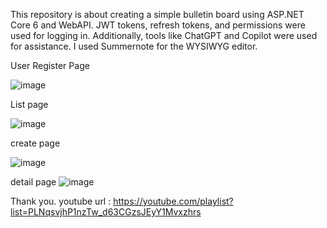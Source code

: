 This repository is about creating a simple bulletin board using ASP.NET Core 6 and WebAPI. JWT tokens, refresh tokens, and permissions were used for logging in. Additionally, tools like ChatGPT and Copilot were used for assistance.
I used Summernote for the WYSIWYG editor.


User Register Page 

![image](https://github.com/tigersarang/aspnetmvc_api/assets/5335567/9d97e45a-4e8a-4c07-970c-b2bf72ed582e)

List page

![image](https://github.com/tigersarang/aspnetmvc_api/assets/5335567/f411daa6-a9dd-43a8-839f-d43602fad06d)


create page

![image](https://github.com/tigersarang/aspnetmvc_api/assets/5335567/09a0dab6-c999-4118-b8e3-d98742ac5beb)


detail page
![image](https://github.com/tigersarang/aspnetmvc_api/assets/5335567/d441d5f4-0951-406c-92f5-65890fdb3df5)



Thank you.
youtube url : https://youtube.com/playlist?list=PLNqsvjhP1nzTw_d63CGzsJEyY1Mvxzhrs
